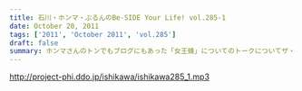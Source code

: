```yaml
---
title: 石川・ホンマ・ぶるんのBe-SIDE Your Life! vol.285-1
date: October 20, 2011
tags: ['2011', 'October 2011', 'vol.285']
draft: false
summary: ホンマさんのトンでもブログにもあった「女王蜂」についてのトークについてザ・ビーチさんとひとしきり盛り上がったのちに収録に突入。セリーグの中日優勝の裏で・・・NAMAE
---
```


http://project-phi.ddo.jp/ishikawa/ishikawa285_1.mp3
